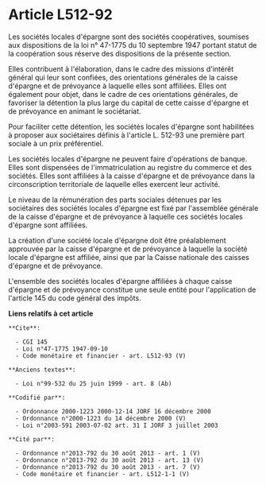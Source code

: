 # Article L512-92

Les sociétés locales d'épargne sont des sociétés coopératives, soumises aux dispositions de la loi n° 47-1775 du 10 septembre
1947 portant statut de la coopération sous réserve des dispositions de la présente section.

Elles contribuent à l'élaboration, dans le cadre des missions d'intérêt général qui leur sont confiées, des orientations
générales de la caisse d'épargne et de prévoyance à laquelle elles sont affiliées. Elles ont également pour objet, dans le
cadre de ces orientations générales, de favoriser la détention la plus large du capital de cette caisse d'épargne et de
prévoyance en animant le sociétariat.

Pour faciliter cette détention, les sociétés locales d'épargne sont habilitées à proposer aux sociétaires définis à l'article
L. 512-93 une première part sociale à un prix préférentiel.

Les sociétés locales d'épargne ne peuvent faire d'opérations de banque. Elles sont dispensées de l'immatriculation au
registre du commerce et des sociétés. Elles sont affiliées à la caisse d'épargne et de prévoyance dans la circonscription
territoriale de laquelle elles exercent leur activité.

Le niveau de la rémunération des parts sociales détenues par les sociétaires des sociétés locales d'épargne est fixé par
l'assemblée générale de la caisse d'épargne et de prévoyance à laquelle ces sociétés locales d'épargne sont affiliées.

La création d'une société locale d'épargne doit être préalablement approuvée par la caisse d'épargne et de prévoyance à
laquelle la société locale d'épargne est affiliée, ainsi que par la Caisse nationale des caisses d'épargne et de prévoyance.

L'ensemble des sociétés locales d'épargne affiliées à chaque caisse d'épargne et de prévoyance constitue une seule entité
pour l'application de l'article 145 du code général des impôts.

**Liens relatifs à cet article**

	**Cite**:

	  - CGI 145
	  - Loi n°47-1775 1947-09-10
	  - Code monétaire et financier - art. L512-93 (V)

	**Anciens textes**:

	  - Loi n°99-532 du 25 juin 1999 - art. 8 (Ab)

	**Codifié par**:

	  - Ordonnance 2000-1223 2000-12-14 JORF 16 décembre 2000
	  - Ordonnance n°2000-1223 du 14 décembre 2000 (V)
	  - Loi n°2003-591 2003-07-02 art. 31 I JORF 3 juillet 2003

	**Cité par**:

	  - Ordonnance n°2013-792 du 30 août 2013 - art. 1 (V)
	  - Ordonnance n°2013-792 du 30 août 2013 - art. 13 (V)
	  - Ordonnance n°2013-792 du 30 août 2013 - art. 7 (V)
	  - Code monétaire et financier - art. L512-1-1 (V)
